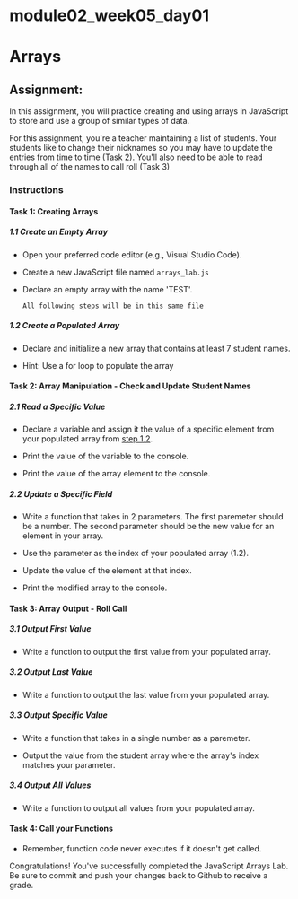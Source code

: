 # module02_week05_day01

# Arrays

## Assignment: 


In this assignment, you will practice creating and using arrays in JavaScript to store and use a group of similar types of data.

For this assignment, you're a teacher maintaining a list of students. Your students like to change their nicknames so you may have to update the entries from time to time (Task 2). You'll also need to be able to read through all of the names to call roll (Task 3)

### Instructions

#### Task 1: Creating Arrays

##### 1.1 Create an Empty Array

- Open your preferred code editor (e.g., Visual Studio Code).

- Create a new JavaScript file named `arrays_lab.js`

- Declare an empty array with the name 'TEST'.

    ```All following steps will be in this same file```

##### 1.2 Create a Populated Array

- Declare and initialize a new array that contains at least 7 student names.

- Hint: Use a for loop to populate the array

#### Task 2: Array Manipulation - Check and Update Student Names

##### 2.1 Read a Specific Value

- Declare a variable and assign it the value of a specific element from your populated array from [step 1.2]().

- Print the value of the variable to the console.

- Print the value of the array element to the console.

##### 2.2 Update a Specific Field

- Write a function that takes in 2 parameters. The first paremeter should be a number. The second parameter should be the new value for an element in your array.

- Use the parameter as the index of your populated array (1.2).

- Update the value of the element at that index.

- Print the modified array to the console.

#### Task 3: Array Output - Roll Call

##### 3.1 Output First Value

- Write a function to output the first value from your populated array.

##### 3.2 Output Last Value

- Write a function to output the last value from your populated array.

##### 3.3 Output Specific Value

- Write a function that takes in a single number as a paremeter.

- Output the value from the student array where the array's index matches your parameter.

##### 3.4 Output All Values

- Write a function to output all values from your populated array.

#### Task 4: Call your Functions

- Remember, function code never executes if it doesn't get called. 

Congratulations! You've successfully completed the JavaScript Arrays Lab. Be sure to commit and push your changes back to Github to receive a grade.